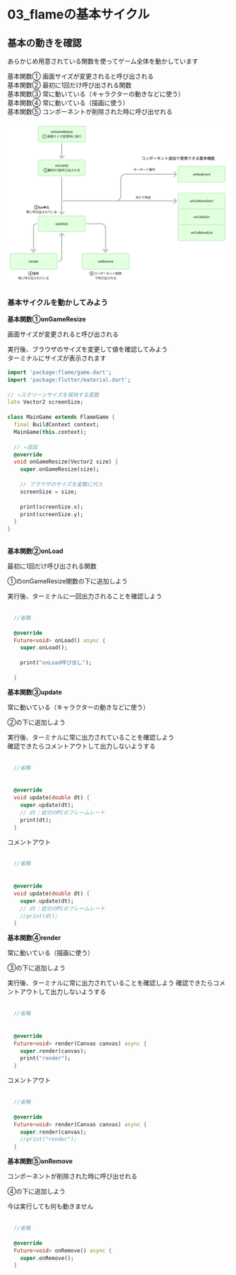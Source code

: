 # **03_flameの基本サイクル**

## **基本の動きを確認**

あらかじめ用意されている関数を使ってゲーム全体を動かしています  

基本関数① 画面サイズが変更されると呼び出される  
基本関数② 最初に1回だけ呼び出される関数  
基本関数③ 常に動いている（キャラクターの動きなどに使う）  
基本関数④ 常に動いている（描画に使う）  
基本関数⑤ コンポーネントが削除された時に呼び出せれる

![base](img/03_life1-1.png)

### **基本サイクルを動かしてみよう**

**基本関数①onGameResize**

画面サイズが変更されると呼び出される  

実行後、ブラウザのサイズを変更して値を確認してみよう  
ターミナルにサイズが表示されます

```dart
import 'package:flame/game.dart';
import 'package:flutter/material.dart';

// ⭐️スクリーンサイズを保持する変数
late Vector2 screenSize;

class MainGame extends FlameGame {
  final BuildContext context;
  MainGame(this.context);

  // ⭐️追加
  @override
  void onGameResize(Vector2 size) {
    super.onGameResize(size);

    // ブラウザのサイズを変数に代入
    screenSize = size;

    print(screenSize.x);
    print(screenSize.y);
  }
}



```

**基本関数②onLoad**

最初に1回だけ呼び出される関数

①のonGameResize関数の下に追加しよう

実行後、ターミナルに一回出力されることを確認しよう

```dart

  //省略

  @override
  Future<void> onLoad() async {
    super.onLoad();

    print("onLoad呼び出し");

  }

```

**基本関数③update**

常に動いている（キャラクターの動きなどに使う）

②の下に追加しよう

実行後、ターミナルに常に出力されていることを確認しよう  
確認できたらコメントアウトして出力しないようする

```dart

  //省略


  @override
  void update(double dt) {
    super.update(dt);
    // dt：自分のPCのフレームレート
    print(dt);
  }

```
コメントアウト
```dart

  //省略


  @override
  void update(double dt) {
    super.update(dt);
    // dt：自分のPCのフレームレート
    //print(dt);
  }

```

**基本関数④render**

常に動いている（描画に使う）

③の下に追加しよう

実行後、ターミナルに常に出力されていることを確認しよう
確認できたらコメントアウトして出力しないようする

```dart

  //省略


  @override
  Future<void> render(Canvas canvas) async {
    super.render(canvas);
    print("render");
  }

```
コメントアウト
```dart

  //省略

  @override
  Future<void> render(Canvas canvas) async {
    super.render(canvas);
    //print("render");
  }

```

**基本関数⑤onRemove**

コンポーネントが削除された時に呼び出せれる

④の下に追加しよう

今は実行しても何も動きません

```dart

  //省略

  @override
  Future<void> onRemove() async {
    super.onRemove();
  }

```